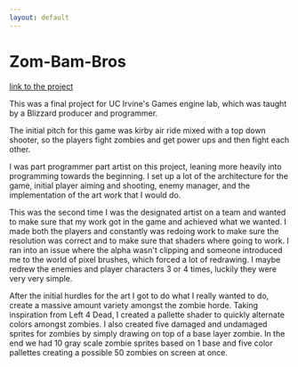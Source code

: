 ```yaml
---
layout: default
---
```


# Zom-Bam-Bros

[link to the project](https://github.com/Ittaimann/Zom-Bam-Bros)

This was a final project for UC Irvine's Games engine lab, which was taught by a Blizzard producer and programmer.

The initial pitch for this game was kirby air ride mixed with a top down shooter, so the players fight zombies and get power ups and then fight each other.

I was part programmer part artist on this project, leaning more heavily into programming towards the beginning. I set up a lot of the architecture for the game, initial player aiming and shooting, enemy manager, and the implementation of the art work that I would do.

This was the second time I was the designated artist on a team and wanted to make sure that my work got in the game and achieved what we wanted. I made both the players and constantly was redoing work to make sure the resolution was correct and to make sure that shaders where going to work. I ran into an issue where the alpha wasn't clipping and someone introduced me to the world of pixel brushes, which forced a lot of redrawing. I maybe redrew the enemies and player characters 3 or 4 times, luckily they were very very simple. 

After the initial hurdles for the art I got to do what I really wanted to do, create a massive amount variety amongst the zombie horde. Taking inspiration from Left 4 Dead, I created a pallette shader to quickly alternate colors amongst zombies. I also created five damaged and undamaged sprites for zombies by simply drawing on top of a base layer zombie. In the end we had 10 gray scale zombie sprites based on 1 base and five color pallettes creating a possible 50 zombies on screen at once.  